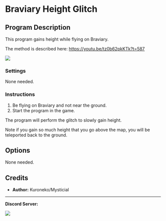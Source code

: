 # Braviary Height Glitch

## Program Description

This program gains height while flying on Braviary.

The method is described here: https://youtu.be/tz0b62pkKTk?t=587

<img src="../images/BraviaryHeightGlitch-0.png">

### Settings

None needed.

### Instructions

1. Be flying on Braviary and not near the ground.
2. Start the program in the game.

The program will perform the glitch to slowly gain height.

Note if you gain so much height that you go above the map, you will be teleported back to the ground.


## Options

None needed.


## Credits

- **Author:** Kuroneko/Mysticial


<hr>

**Discord Server:** 

[<img src="https://canary.discordapp.com/api/guilds/695809740428673034/widget.png?style=banner2">](https://discord.gg/cQ4gWxN)
